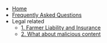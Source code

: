 * [Home](/)
* [Frequently Asked Questions](/grid/faq/README.md)
* Legal related
   * [1. Farmer Liability and Insurance](/grid/faq/legal/liability.md)
   * [2. What about malicious content](/grid/faq/legal/malicious_content.md)
